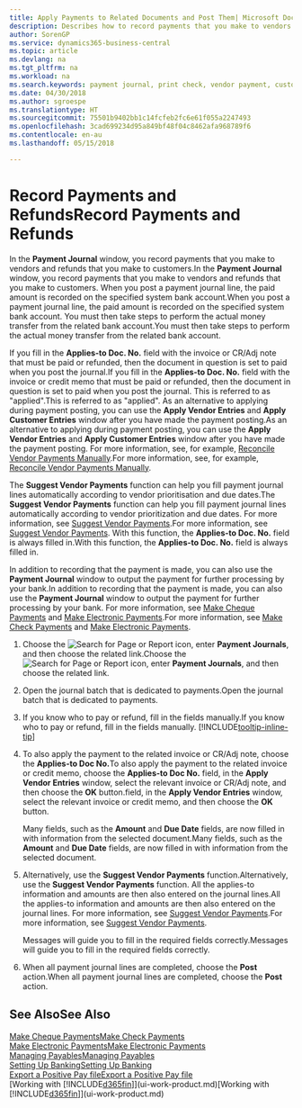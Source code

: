 ```yaml
---
title: Apply Payments to Related Documents and Post Them| Microsoft Docs
description: Describes how to record payments that you make to vendors and refunds that you make to customers.
author: SorenGP
ms.service: dynamics365-business-central
ms.topic: article
ms.devlang: na
ms.tgt_pltfrm: na
ms.workload: na
ms.search.keywords: payment journal, print check, vendor payment, customer refund, creditor, debt, balance due, AP
ms.date: 04/30/2018
ms.author: sgroespe
ms.translationtype: HT
ms.sourcegitcommit: 75501b9402bb1c14fcfeb2fc6e61f055a2247493
ms.openlocfilehash: 3cad699234d95a849bf48f04c8462afa968789f6
ms.contentlocale: en-au
ms.lasthandoff: 05/15/2018

---
```

# <a name="record-payments-and-refunds"></a><span data-ttu-id="7dec6-103">Record Payments and Refunds</span><span class="sxs-lookup"><span data-stu-id="7dec6-103">Record Payments and Refunds</span></span>
<span data-ttu-id="7dec6-104">In the **Payment Journal** window, you record payments that you make to vendors and refunds that you make to customers.</span><span class="sxs-lookup"><span data-stu-id="7dec6-104">In the **Payment Journal** window, you record payments that you make to vendors and refunds that you make to customers.</span></span> <span data-ttu-id="7dec6-105">When you post a payment journal line, the paid amount is recorded on the specified system bank account.</span><span class="sxs-lookup"><span data-stu-id="7dec6-105">When you post a payment journal line, the paid amount is recorded on the specified system bank account.</span></span> <span data-ttu-id="7dec6-106">You must then take steps to perform the actual money transfer from the related bank account.</span><span class="sxs-lookup"><span data-stu-id="7dec6-106">You must then take steps to perform the actual money transfer from the related bank account.</span></span>

<span data-ttu-id="7dec6-107">If you fill in the **Applies-to Doc. No.** field with the invoice or CR/Adj note that must be paid or refunded, then the document in question is set to paid when you post the journal.</span><span class="sxs-lookup"><span data-stu-id="7dec6-107">If you fill in the **Applies-to Doc. No.** field with the invoice or credit memo that must be paid or refunded, then the document in question is set to paid when you post the journal.</span></span> <span data-ttu-id="7dec6-108">This is referred to as "applied".</span><span class="sxs-lookup"><span data-stu-id="7dec6-108">This is referred to as "applied".</span></span> <span data-ttu-id="7dec6-109">As an alternative to applying during payment posting, you can use the **Apply Vendor Entries** and **Apply Customer Entries** window after you have made the payment posting.</span><span class="sxs-lookup"><span data-stu-id="7dec6-109">As an alternative to applying during payment posting, you can use the **Apply Vendor Entries** and **Apply Customer Entries** window after you have made the payment posting.</span></span> <span data-ttu-id="7dec6-110">For more information, see, for example, [Reconcile Vendor Payments Manually](payables-how-apply-purchase-transactions-manually.md).</span><span class="sxs-lookup"><span data-stu-id="7dec6-110">For more information, see, for example, [Reconcile Vendor Payments Manually](payables-how-apply-purchase-transactions-manually.md).</span></span>

<span data-ttu-id="7dec6-111">The **Suggest Vendor Payments** function can help you fill payment journal lines automatically according to vendor prioritisation and due dates.</span><span class="sxs-lookup"><span data-stu-id="7dec6-111">The **Suggest Vendor Payments** function can help you fill payment journal lines automatically according to vendor prioritization and due dates.</span></span> <span data-ttu-id="7dec6-112">For more information, see [Suggest Vendor Payments](payables-how-suggest-vendor-payments.md).</span><span class="sxs-lookup"><span data-stu-id="7dec6-112">For more information, see [Suggest Vendor Payments](payables-how-suggest-vendor-payments.md).</span></span> <span data-ttu-id="7dec6-113">With this function, the **Applies-to Doc. No.** field is always filled in.</span><span class="sxs-lookup"><span data-stu-id="7dec6-113">With this function, the **Applies-to Doc. No.** field is always filled in.</span></span>

<span data-ttu-id="7dec6-114">In addition to recording that the payment is made, you can also use the **Payment Journal** window to output the payment for further processing by your bank.</span><span class="sxs-lookup"><span data-stu-id="7dec6-114">In addition to recording that the payment is made, you can also use the **Payment Journal** window to output the payment for further processing by your bank.</span></span> <span data-ttu-id="7dec6-115">For more information, see [Make Cheque Payments](payables-how-work-checks.md) and [Make Electronic Payments](payables-how-export-payments-bank-file.md).</span><span class="sxs-lookup"><span data-stu-id="7dec6-115">For more information, see [Make Check Payments](payables-how-work-checks.md) and [Make Electronic Payments](payables-how-export-payments-bank-file.md).</span></span>  

1. <span data-ttu-id="7dec6-116">Choose the ![Search for Page or Report](media/ui-search/search_small.png "Search for Page or Report icon") icon, enter **Payment Journals**, and then choose the related link.</span><span class="sxs-lookup"><span data-stu-id="7dec6-116">Choose the ![Search for Page or Report](media/ui-search/search_small.png "Search for Page or Report icon") icon, enter **Payment Journals**, and then choose the related link.</span></span>
2. <span data-ttu-id="7dec6-117">Open the journal batch that is dedicated to payments.</span><span class="sxs-lookup"><span data-stu-id="7dec6-117">Open the journal batch that is dedicated to payments.</span></span>
3. <span data-ttu-id="7dec6-118">If you know who to pay or refund, fill in the fields manually.</span><span class="sxs-lookup"><span data-stu-id="7dec6-118">If you know who to pay or refund, fill in the fields manually.</span></span> [!INCLUDE[tooltip-inline-tip](includes/tooltip-inline-tip_md.md)]
4. <span data-ttu-id="7dec6-119">To also apply the payment to the related invoice or CR/Adj note, choose the **Applies-to Doc No.**</span><span class="sxs-lookup"><span data-stu-id="7dec6-119">To also apply the payment to the related invoice or credit memo, choose the **Applies-to Doc No.**</span></span> <span data-ttu-id="7dec6-120">field, in the **Apply Vendor Entries** window, select the relevant invoice or CR/Adj note, and then choose the **OK** button.</span><span class="sxs-lookup"><span data-stu-id="7dec6-120">field, in the **Apply Vendor Entries** window, select the relevant invoice or credit memo, and then choose the **OK** button.</span></span>

    <span data-ttu-id="7dec6-121">Many fields, such as the **Amount** and **Due Date** fields, are now filled in with information from the selected document.</span><span class="sxs-lookup"><span data-stu-id="7dec6-121">Many fields, such as the **Amount** and **Due Date** fields, are now filled in with information from the selected document.</span></span>
5. <span data-ttu-id="7dec6-122">Alternatively, use the **Suggest Vendor Payments** function.</span><span class="sxs-lookup"><span data-stu-id="7dec6-122">Alternatively, use the **Suggest Vendor Payments** function.</span></span> <span data-ttu-id="7dec6-123">All the applies-to information and amounts are then also entered on the journal lines.</span><span class="sxs-lookup"><span data-stu-id="7dec6-123">All the applies-to information and amounts are then also entered on the journal lines.</span></span> <span data-ttu-id="7dec6-124">For more information, see [Suggest Vendor Payments](payables-how-suggest-vendor-payments.md).</span><span class="sxs-lookup"><span data-stu-id="7dec6-124">For more information, see [Suggest Vendor Payments](payables-how-suggest-vendor-payments.md).</span></span>

    <span data-ttu-id="7dec6-125">Messages will guide you to fill in the required fields correctly.</span><span class="sxs-lookup"><span data-stu-id="7dec6-125">Messages will guide you to fill in the required fields correctly.</span></span>
6.  <span data-ttu-id="7dec6-126">When all payment journal lines are completed, choose the **Post** action.</span><span class="sxs-lookup"><span data-stu-id="7dec6-126">When all payment journal lines are completed, choose the **Post** action.</span></span>

## <a name="see-also"></a><span data-ttu-id="7dec6-127">See Also</span><span class="sxs-lookup"><span data-stu-id="7dec6-127">See Also</span></span>
[<span data-ttu-id="7dec6-128">Make Cheque Payments</span><span class="sxs-lookup"><span data-stu-id="7dec6-128">Make Check Payments</span></span>](payables-how-work-checks.md)  
[<span data-ttu-id="7dec6-129">Make Electronic Payments</span><span class="sxs-lookup"><span data-stu-id="7dec6-129">Make Electronic Payments</span></span>](payables-how-export-payments-bank-file.md)  
[<span data-ttu-id="7dec6-130">Managing Payables</span><span class="sxs-lookup"><span data-stu-id="7dec6-130">Managing Payables</span></span>](payables-manage-payables.md)  
[<span data-ttu-id="7dec6-131">Setting Up Banking</span><span class="sxs-lookup"><span data-stu-id="7dec6-131">Setting Up Banking</span></span>](bank-setup-banking.md)  
[<span data-ttu-id="7dec6-132">Export a Positive Pay file</span><span class="sxs-lookup"><span data-stu-id="7dec6-132">Export a Positive Pay file</span></span>](finance-how-positive-pay.md)  
<span data-ttu-id="7dec6-133">[Working with [!INCLUDE[d365fin](includes/d365fin_md.md)]](ui-work-product.md)</span><span class="sxs-lookup"><span data-stu-id="7dec6-133">[Working with [!INCLUDE[d365fin](includes/d365fin_md.md)]](ui-work-product.md)</span></span>  


